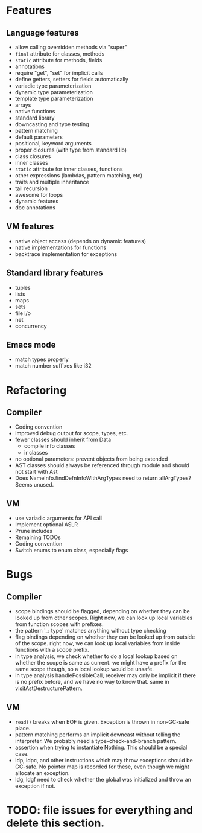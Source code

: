 # Features

## Language features

- allow calling overridden methods via "super"
- `final` attribute for classes, methods
- `static` attribute for methods, fields
- annotations
- require "get", "set" for implicit calls
- define getters, setters for fields automatically
- variadic type parameterization
- dynamic type parameterization
- template type parameterization
- arrays
- native functions
- standard library
- downcasting and type testing
- pattern matching
- default parameters
- positional, keyword arguments
- proper closures (with type from standard lib)
- class closures
- inner classes
- `static` attribute for inner classes, functions
- other expressions (lambdas, pattern matching, etc)
- traits and multiple inheritance
- tail recursion
- awesome for loops
- dynamic features
- doc annotations

## VM features
- native object access (depends on dynamic features)
- native implementations for functions
- backtrace implementation for exceptions

## Standard library features
- tuples
- lists
- maps
- sets
- file i/o
- net
- concurrency

## Emacs mode
- match types properly
- match number suffixes like i32

# Refactoring

## Compiler
- Coding convention
- improved debug output for scope, types, etc.
- fewer classes should inherit from Data
  - compile info classes
  - ir classes
- no optional parameters: prevent objects from being extended
- AST classes should always be referenced through module and should not start with Ast
- Does NameInfo.findDefnInfoWithArgTypes need to return allArgTypes? Seems unused.

## VM
- use variadic arguments for API call
- Implement optional ASLR
- Prune includes
- Remaining TODOs
- Coding convention
- Switch enums to enum class, especially flags

# Bugs

## Compiler
- scope bindings should be flagged, depending on whether they can be looked up from other
  scopes. Right now, we can look up local variables from function scopes with prefixes.
- the pattern '_: type' matches anything without type checking
- flag bindings depending on whether they can be looked up from outside of the scope. right now,
  we can look up local variables from inside functions with a scope prefix.
- in type analysis, we check whether to do a local lookup based on whether the scope is same
  as current. we might have a prefix for the same scope though, so a local lookup would
  be unsafe.
- in type analysis handlePossibleCall, receiver may only be implicit if there is no prefix before,
  and we have no way to know that. same in visitAstDestructurePattern.

## VM
- `read()` breaks when EOF is given. Exception is thrown in non-GC-safe place.
- pattern matching performs an implicit downcast without telling the interpreter.
  We probably need a type-check-and-branch pattern.
- assertion when trying to instantiate Nothing. This should be a special case.
- ldp, ldpc, and other instructions which may throw exceptions should be GC-safe.
  No pointer map is recorded for these, even though we might allocate an exception.
- ldg, ldgf need to check whether the global was initialized and throw an exception if not.

# TODO: file issues for everything and delete this section.
